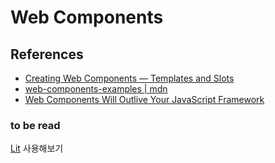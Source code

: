 # Web Components

## References

- [Creating Web Components — Templates and Slots](https://levelup.gitconnected.com/creating-web-components-templates-and-slots-bd6905a7092a)
- [web-components-examples | mdn](https://github.com/mdn/web-components-examples)
- [Web Components Will Outlive Your JavaScript Framework](https://jakelazaroff.com/words/web-components-will-outlive-your-javascript-framework/)

### to be read

[Lit](https://lit.dev/docs/) 사용해보기
